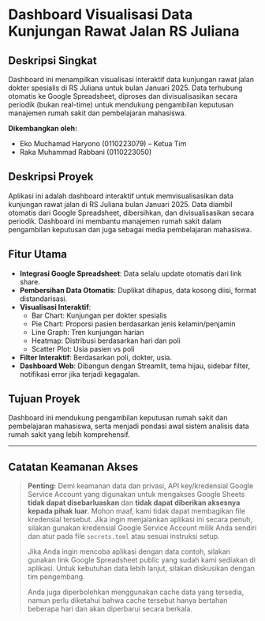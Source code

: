 # Dashboard Visualisasi Data Kunjungan Rawat Jalan RS Juliana

## Deskripsi Singkat
Dashboard ini menampilkan visualisasi interaktif data kunjungan rawat jalan dokter spesialis di RS Juliana untuk bulan Januari 2025. Data terhubung otomatis ke Google Spreadsheet, diproses dan divisualisasikan secara periodik (bukan real-time) untuk mendukung pengambilan keputusan manajemen rumah sakit dan pembelajaran mahasiswa.

**Dikembangkan oleh:**
- Eko Muchamad Haryono (0110223079) – Ketua Tim
- Raka Muhammad Rabbani (0110223050)

## Deskripsi Proyek
Aplikasi ini adalah dashboard interaktif untuk memvisualisasikan data kunjungan rawat jalan di RS Juliana bulan Januari 2025. Data diambil otomatis dari Google Spreadsheet, dibersihkan, dan divisualisasikan secara periodik. Dashboard ini membantu manajemen rumah sakit dalam pengambilan keputusan dan juga sebagai media pembelajaran mahasiswa.

## Fitur Utama
- **Integrasi Google Spreadsheet**: Data selalu update otomatis dari link share.
- **Pembersihan Data Otomatis**: Duplikat dihapus, data kosong diisi, format distandarisasi.
- **Visualisasi Interaktif**:
  - Bar Chart: Kunjungan per dokter spesialis
  - Pie Chart: Proporsi pasien berdasarkan jenis kelamin/penjamin
  - Line Graph: Tren kunjungan harian
  - Heatmap: Distribusi berdasarkan hari dan poli
  - Scatter Plot: Usia pasien vs poli
- **Filter Interaktif**: Berdasarkan poli, dokter, usia.
- **Dashboard Web**: Dibangun dengan Streamlit, tema hijau, sidebar filter, notifikasi error jika terjadi kegagalan.

## Tujuan Proyek
Dashboard ini mendukung pengambilan keputusan rumah sakit dan pembelajaran mahasiswa, serta menjadi pondasi awal sistem analisis data rumah sakit yang lebih komprehensif.

---

## Catatan Keamanan Akses
> **Penting:** Demi keamanan data dan privasi, API key/kredensial Google Service Account yang digunakan untuk mengakses Google Sheets **tidak dapat disebarluaskan** dan **tidak dapat diberikan aksesnya kepada pihak luar**. Mohon maaf, kami tidak dapat membagikan file kredensial tersebut. Jika ingin menjalankan aplikasi ini secara penuh, silakan gunakan kredensial Google Service Account milik Anda sendiri dan atur pada file `secrets.toml` atau sesuai instruksi setup.
>
> Jika Anda ingin mencoba aplikasi dengan data contoh, silakan gunakan link Google Spreadsheet public yang sudah kami sediakan di aplikasi. Untuk kebutuhan data lebih lanjut, silakan diskusikan dengan tim pengembang.
>
> Anda juga diperbolehkan menggunakan cache data yang tersedia, namun perlu diketahui bahwa cache tersebut hanya bertahan beberapa hari dan akan diperbarui secara berkala.
